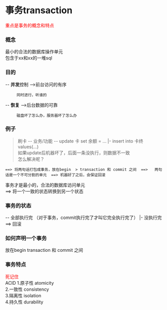 # 事务transaction
<font color=red>重点是事务的概念和特点</font>
### 概念    
最小的合法的数据库操作单元  
包含于xx和xx的一堆sql
### 目的
-- **并发**控制 -->前台访问的有序      
 
         同时进行，听谁的  
         
-- **恢复**    -->后台数据的可靠   

         磁盘坏了怎么办，服务器坏了怎么办  

### 例子  

> 刷卡 -- 业务/功能  -- update 卡 set 余额 =   ...
>                    |- insert into 卡终 values(...)  
> 如果update后机器坏了，后面一条没执行，则数据不一致  
> 怎么解决呢？    

    ==> 将两句话打包成事务，放在begin  > transaction 和 commit 之间  ==>   两句话是一个不可分割的单元  ==> 机器好了之后，会保证回滚 

事务才是最小的，合法的数据库访问单元    
==> 将一个一致的状态转换到另一个状态  

### 事务的状态  
-- 全部执行完 （对于事务，commit执行完了才叫它完全执行完了） 
|- 没执行完 ==> 回滚   

### 如何声明一个事务  
放在begin  transaction 和 commit 之间   

### 事务特点 
<font color=red>死记住</font>    
ACID
1.原子性 atomicity  
2.一致性 consistency  
3.隔离性 isolation  
4.持久性  durability  


